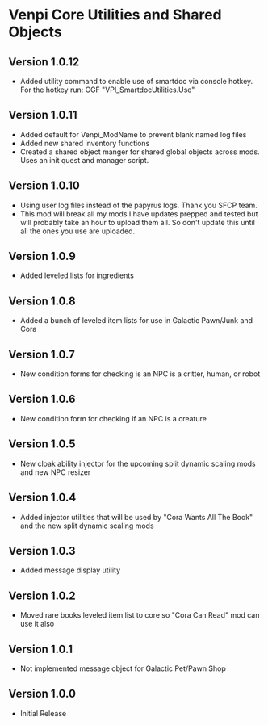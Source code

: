 # Venpi Core Utilities and Shared Objects

## Version 1.0.12
* Added utility command to enable use of smartdoc via console hotkey. For the hotkey run: CGF "VPI_SmartdocUtilities.Use"

## Version 1.0.11
* Added default for Venpi_ModName to prevent blank named log files
* Added new shared inventory functions
* Created a shared object manger for shared global objects across mods. Uses an init quest and manager script. 

## Version 1.0.10
* Using user log files instead of the papyrus logs. Thank you SFCP team. 
* This mod will break all my mods I have updates prepped and tested but will probably take an hour to upload them all. So don't update this until all the ones you use are uploaded.

## Version 1.0.9
* Added leveled lists for ingredients

## Version 1.0.8
* Added a bunch of leveled item lists for use in Galactic Pawn/Junk and Cora

## Version 1.0.7
* New condition forms for checking is an NPC is a critter, human, or robot

## Version 1.0.6
* New condition form for checking if an NPC is a creature

## Version 1.0.5
* New cloak ability injector for the upcoming split dynamic scaling mods and new NPC resizer

## Version 1.0.4
* Added injector utilities that will be used by "Cora Wants All The Book" and the new split dynamic scaling mods

## Version 1.0.3
* Added message display utility

## Version 1.0.2
* Moved rare books leveled item list to core so "Cora Can Read" mod can use it also

## Version 1.0.1
* Not implemented message object for Galactic Pet/Pawn Shop

## Version 1.0.0
* Initial Release